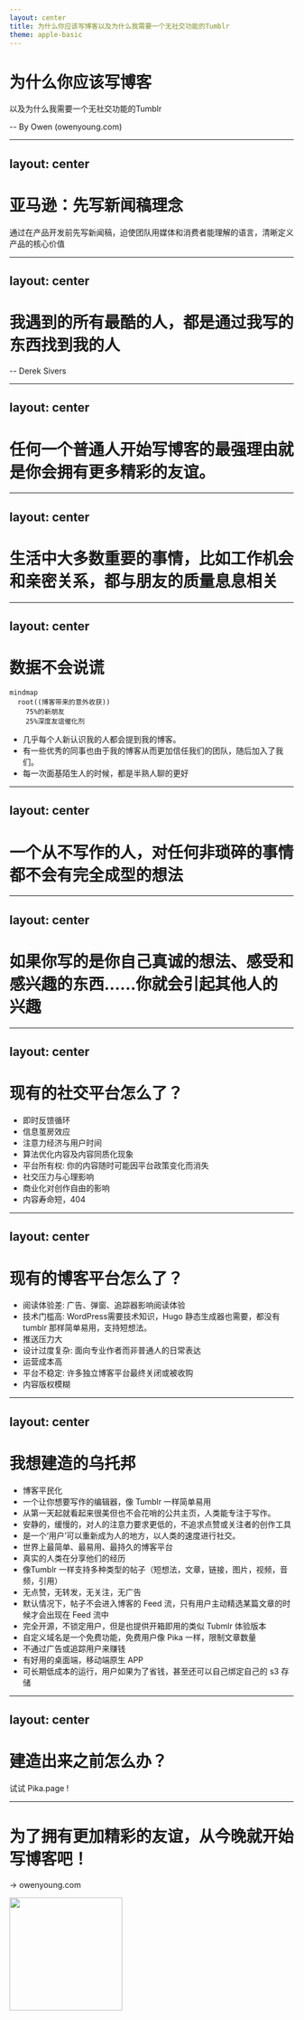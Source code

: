 ```yaml
---
layout: center
title: 为什么你应该写博客以及为什么我需要一个无社交功能的Tumblr
theme: apple-basic
---
```


# 为什么你应该写博客

以及为什么我需要一个无社交功能的Tumblr

-- By Owen (owenyoung.com)

---

## layout: center

# 亚马逊：先写新闻稿理念

通过在产品开发前先写新闻稿，迫使团队用媒体和消费者能理解的语言，清晰定义产品的核心价值

<!-- 开始之前，我先提前厚颜无耻地为在demo day 分享这个还没开始开发的demo 找个好听点的理由

我之前在某篇文章里看过一个亚马逊的做事理念，先写新闻稿，通过在产品开发前先把新闻稿写了，以此迫使团队用媒体和消费者能理解的语言，清晰定义产品的核心价值
所以我想通过今天的分享，试图销售我想销售的理念，找到和我有同样微妙感觉的人。

-->

---

## layout: center

# 我遇到的所有最酷的人，都是通过我写的东西找到我的人

-- Derek Sivers

<!--
今天，我想和大家聊一个看似有些“老派”却非常有价值的话题：写博客。在社交媒体高度发达的时代，也许你会问：为什么还要费心写博客呢？我的答案是——博客能给我们带来社交媒体所无法提供的自由、深度思考，以及更有价值的人际联系。

Derek Sivers 在《Anything You Want》中说：
—— 这也是我过去几年的经历

https://www.owenyoung.com/about/

-->

---

## layout: center

# 任何一个普通人开始写博客的最强理由就是**你会拥有更多精彩的友谊**。

<!--

不仅是因为你会因为博客而结识到新的有趣的人

还因为写作会让你产生更多有趣的想法 - 这会让你现有的友谊更加精彩，因为你会有更好的话题可以聊。
-->

---

## layout: center

# 生活中大多数重要的事情，比如工作机会和亲密关系，都与朋友的质量息息相关

---

## layout: center

# 数据不会说谎

```mermaid
mindmap
  root((博客带来的意外收获))
    75%的新朋友
    25%深度友谊催化剂
```

- 几乎每个人新认识我的人都会提到我的博客。
- 有一些优秀的同事也由于我的博客从而更加信任我们的团队，随后加入了我们。
- 每一次面基陌生人的时候，都是半熟人聊的更好

<!-- 我近3年认识的大约有 75%的新朋友 要么是通过我的博客第一次认识他们要么是通过互相评论对方的帖子显著加深了我们的友谊。还有 25%或更多的朋友是通过其中一个人间接认识的（这些人往往有其他我非常喜欢的朋友）。
你们已经在网上互相看过公开主页 基本了解这个人的大概了，然后再开始聊 就会聊的开心
但是如果是一个人突然给你打招呼，说我是做 UE 的
杭一末，如果 一个人进咖啡馆之后，如果他感兴趣今天和别人社交，那它可以扫码，留下自己的公开主页和座位号，咖啡馆的所有人都能看到。
-->

---

## layout: center

# 一个从不写作的人，对任何非琐碎的事情都不会有完全成型的想法

<!-- 最终写入文章的观点有一半是你在写作时想到的。比如我临时做的这个PPT。写作可以帮助你约束自己的思想。很多时候，只有当你把想法写在纸上时，看似严密的论证中的逻辑漏洞或无知之处才会显现出来。(反之亦然，如果你只在脑子里思考的话，这种思考往往会变得马虎。写下你学到的东西。它能促使你更好地理解主题。有时，只有在向他人解释时，我们的知识缺口才会变得清晰。-->

---

## layout: center

# 如果你写的是你自己真诚的想法、感受和感兴趣的东西......你就会引起其他人的兴趣

<!--甚至 没有什么原创的东西可以说，我只是会重复互联网上其他地方说过的内容！比如我的 quotes
- 我私下收集了一些我觉得很有趣的东西，并想其他人也可能会觉得有意思 比如我的 inspirations 页面
- 我想分享我的个人经历，并真诚认为其他人会觉得这很有用
- 我不同意一些人的观点，在网上留下了评论，并对我读到的东西有了一些想法
-->

---

## layout: center

# 现有的社交平台怎么了？

- 即时反馈循环
- 信息茧房效应
- 注意力经济与用户时间
- 算法优化内容及内容同质化现象
- 平台所有权: 你的内容随时可能因平台政策变化而消失
- 社交压力与心理影响
- 商业化对创作自由的影响
- 内容寿命短，404

<!--

1. 点赞、转发机制刺激多巴胺，让用户沉迷于即时反馈。这种反馈机制让用户习惯了短期快感，容易产生“点赞焦虑”和“转发焦虑”。有报道指出，一些用户会为了追求点赞而刻意迎合观众口味，甚至刻意制造争议，以获取更多关注。这种行为不仅影响了用户的创作热情，也容易让用户迷失自我，追求虚拟的社交认同。

现代社交平台普遍采用算法推荐内容，根据用户偏好进行个性化推送。这种机制一方面提高了用户粘性，另一方面也容易让用户陷入“信息茧房”。所以我关闭了小红书的设置里的 个性化推荐，我已经6个月没有刷过小红书了首页热门的东西很无聊k

2.设计为最大化停留时间和参与度，而非价值, 社交平台竞相争夺用户注意力，以延长使用时长为核心目标。算法会不断学习用户偏好，投喂让人停不下来的内容流。用户停留越久，能够刷到的广告越多、可变现的价值越高

3. 在流量导向的规则下，社交平台上的内容创作往往趋于雷同，缺乏多样性和深度。由于算法青睐易于传播、受众面广的内容，许多创作者选择迎合主流口味以获取更多曝光,倾向于情绪化、争议性内容，而非深度思考

4. 点赞、关注、转发等社交功能本意在增强互动，但无形中也给用户带来了心理压力。首先是形象管理的压力：在朋友圈、微博展示的多是美好生活和成就，久而久之形成“人设”。许多用户担心自己发的不够精彩，或是话题不讨喜，会无人问津甚至招致负评。这导致一些年轻人干脆不再发朋友圈，逃避这种“表演式社交” ￼。有报道指出，不少人觉得朋友圈已经从分享友情变成了一种人情压力场：发职场动态怕同事领导有看法，晒生活琐事又怕他人议论 ￼ ￼。这种顾虑让人在社交平台上谨言慎行，甚至选择沉默。其次是社交比较和焦虑。当别人都在晒旅游、美食、晋升，自己的平凡生活容易被拿来比较，从而产生焦虑和自卑。有人戏称朋友圈里“别人永远在成功和幸福”，给自己造成了隐形压力 ￼。再次，互动反馈的压力也不容忽视。例如有用户发了朋友圈或微博后会盯着点赞和评论数，“发出30分钟没人回应就默默删除” ￼。这表明平台上的反馈机制深刻影响着用户的情绪和行为。长此以往，为了迎合观众获取点赞，人们可能只展示光鲜的一面，隐藏真实想法，社交互动变得不再真诚。更严重的是，一些用户沉迷于获取关注和点赞的快感，陷入**“社交货币”成瘾**，当反响不如预期时又会产生失落抑郁。总的来说，社交平台在提供连接便利的同时，也放大了人际比较和舆论压力，对心理健康产生了复杂的影响。


-->

---

## layout: center

# 现有的博客平台怎么了？

- 阅读体验差: 广告、弹窗、追踪器影响阅读体验
- 技术门槛高: WordPress需要技术知识，Hugo 静态生成器也需要，都没有 tumblr 那样简单易用，支持短想法。
- 推送压力大
- 设计过度复杂: 面向专业作者而非普通人的日常表达
- 运营成本高
- 平台不稳定: 许多独立博客平台最终关闭或被收购
- 内容版权模糊

---

## layout: center

# 我想建造的乌托邦

- 博客平民化
- 一个让你想要写作的编辑器，像 Tumblr 一样简单易用
- 从第一天起就看起来很美但也不会花哨的公共主页，人类能专注于写作。
- 安静的，缓慢的，对人的注意力要求更低的，不追求点赞或关注者的创作工具
- 是一个‘用户’可以重新成为人的地方，以人类的速度进行社交。
- 世界上最简单、最易用、最持久的博客平台
- 真实的人类在分享他们的经历
- 像Tumblr 一样支持多种类型的帖子（短想法，文章，链接，图片，视频，音频，引用）
- 无点赞，无转发，无关注，无广告
- 默认情况下，帖子不会进入博客的 Feed 流，只有用户主动精选某篇文章的时候才会出现在 Feed 流中
- 完全开源，不锁定用户，但是也提供开箱即用的类似 Tubmlr 体验版本
- 自定义域名是一个免费功能，免费用户像 Pika 一样，限制文章数量
- 不通过广告或追踪用户来赚钱
- 有好用的桌面端，移动端原生 APP
- 可长期低成本的运行，用户如果为了省钱，甚至还可以自己绑定自己的 s3 存储

---

## layout: center

# 建造出来之前怎么办？

试试 Pika.page !

<!-- 我用 pika.page 实现了一个，打开 <owen.pika.page> good enough 团队，他们还有很多很有意思的小产品-->

---

# 为了拥有更加精彩的友谊，从今晚就开始写博客吧！

-> owenyoung.com

<style>
img {
    max-width: 300px;
    margin: 0 auto;
}
</style>
<img src="./qrcode.jpg" height="200px" />

<!-- 揭晓一个秘密，就是连我的名字就是因为博客，我当时就想起个英文名，然后不知道叫什么好，所以就找来了美国最流行的前100个名字，然后和我姓，杨，排列组合之后，批量查询域名，看看哪个还没被注册就叫哪个，最好发现 OwenYoung.com 没有被注册。 -->
